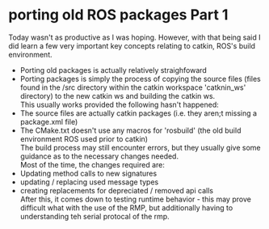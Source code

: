 # porting old ROS packages Part 1
Today wasn't as productive as I was hoping. However, with that being said I did learn a few very important key concepts relating to catkin, ROS's build environment.  
- Porting old packages is actually relatively straighfoward
- Porting packages is simply the process of copying the source files (files found in the /src directory within the catkin workspace  'catknin_ws' directory) to the new catkin ws and building the catkin ws.  
This usually works provided the following hasn't happened:  
- The source files are actually catkin packages (i.e. they aren;t missing a package.xml file)  
- The CMake.txt doesn't use any macros for 'rosbuild' (the old build environment ROS used prior to catkin)  
The build process may still encounter errors, but they usually give some guidance as to the necessary changes needed.  
Most of the time, the changes required are:  
- Updating method calls to new signatures
- updating / replacing used message types 
- creating replacements for depreciated / removed api calls  
After this, it comes down to testing runtime behavior - this may prove difficult what with the use of the RMP, but additionally having to understanding teh serial protocal of the rmp.  
